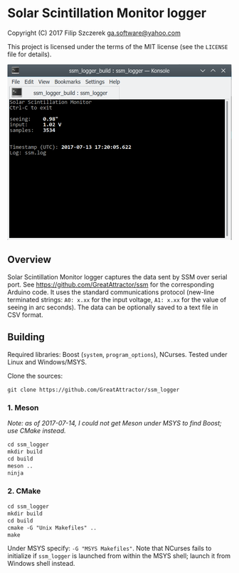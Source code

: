 # **Solar Scintillation Monitor logger**

Copyright (C) 2017 Filip Szczerek <ga.software@yahoo.com>

This project is licensed under the terms of the MIT license (see the `LICENSE` file for details).

![Screenshot](screenshot.png)


## Overview

Solar Scintillation Monitor logger captures the data sent by SSM over serial port. See https://github.com/GreatAttractor/ssm for the corresponding Arduino code. It uses the standard communications protocol (new-line terminated strings: `A0: x.xx` for the input voltage, `A1: x.xx` for the value of seeing in arc seconds). The data can be optionally saved to a text file in CSV format.


## Building

Required libraries: Boost (`system`, `program_options`), NCurses. Tested under Linux and Windows/MSYS.

Clone the sources:
```
git clone https://github.com/GreatAttractor/ssm_logger
```

### 1. Meson

*Note: as of 2017-07-14, I could not get Meson under MSYS to find Boost; use CMake instead.*

```
cd ssm_logger
mkdir build
cd build
meson ..
ninja
```

### 2. CMake

```
cd ssm_logger
mkdir build
cd build
cmake -G "Unix Makefiles" ..
make
```

Under MSYS specify: `-G "MSYS Makefiles"`. Note that NCurses fails to initialize if `ssm_logger` is launched from within the MSYS shell; launch it from Windows shell instead.
